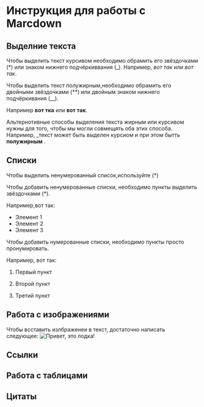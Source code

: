 # Инструкция для работы с Marcdown

## Выделние текста

Чтобы выделить текст курсивом необходимо обрамить его звёздочками (*) или знаком нижнего подчёркиввания (_).
Например, *вот так* или _вот так_.

Чтобы выделить текст полужирным,необходимо обрамить его двойными звёздочками (**) или двойным знаком нижнего подчёркивания (__).

Например **вот тка** или __вот так__.

Альтернотивные способы выделения текста жирным или курсивом нужны для того, чтобы мы могли совмещять оба этих способа. Например, _текст может быть выделен курсиом и при этом бытть **полужирным** .

## Списки
Чтобы выделить ненумерованный список,используйте (*)

Чтобы добавить ненумерованные списки, необходимо пункты выделить звёздочками (*).

Например,вот так:
* Элемент 1
* Элемент 2
* Элемент 3

Чтобы добавить нумерованные списки, необходимо пункты просто пронумировать.

Например, вот так:
1. Первый пункт

2. Второй пункт

3. Третий пункт


## Работа с изображениями

Чтобы всставить излбраженеи в текст, достаточно написать следующее:
![Привет, это лодка! ](lodka.jpg)

## Ссылки

## Работа с таблицами

## Цитаты

##
